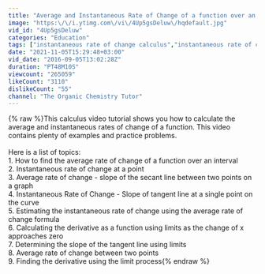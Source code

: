```yaml
---
title: "Average and Instantaneous Rate of Change of a function over an interval & a point - Calculus"
image: "https:\/\/i.ytimg.com\/vi\/4Up5gsDeluw\/hqdefault.jpg"
vid_id: "4Up5gsDeluw"
categories: "Education"
tags: ["instantaneous rate of change calculus","instantaneous rate of change of a function","average rate of change of a function"]
date: "2021-11-05T15:29:48+03:00"
vid_date: "2016-09-05T13:02:28Z"
duration: "PT48M10S"
viewcount: "265059"
likeCount: "3110"
dislikeCount: "55"
channel: "The Organic Chemistry Tutor"
---
```

{% raw %}This calculus video tutorial shows you how to calculate the average and instantaneous rates of change of a function.  This video contains plenty of examples and practice problems.<br /><br />Here is a list of topics:<br />1.  How to find the average rate of change of a function over an interval<br />2.  Instantaneous rate of change at a point<br />3.  Average rate of change - slope of the secant line between two points on a graph<br />4.  Instantaneous Rate of Change - Slope of tangent line at a single point on the curve<br />5.  Estimating the instantaneous rate of change using the average rate of change formula<br />6.  Calculating the derivative as a function using limits as the change of x approaches zero<br />7.  Determining the slope of the tangent line using limits<br />8.  Average rate of change between two points<br />9.  Finding the derivative using the limit process{% endraw %}
